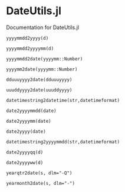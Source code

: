 # DateUtils.jl

Documentation for DateUtils.jl

```@docs
yyyymmdd2yyyy(d)
```
```@docs
yyyymmdd2yyyymm(d)
```
```@docs
yyyymmdd2date(yyyymm::Number)
```
```@docs
yyyymm2date(yyyymm::Number)
```
```@docs
dduuuyyyy2date(dduuuyyyy)
```
```@docs
uuuddyyyy2date(uuuddyyyy)
```
```@docs
datetimestring2datetime(str,datetimeformat)
```
```@docs
date2yyyymmdd(date)
```
```@docs
date2yyyymm(date)
```
```@docs
date2yyyy(date)
```
```@docs
datetimestring2yyyymmdd(str,datetimeformat)
```
```@docs
date2yyyyqq(d)
```
```@docs
date2yyyyww(d)
```
```@docs
yearqtr2date(s, dlm="-Q")
```
```@docs
yearmonth2date(s, dlm="-")
```

